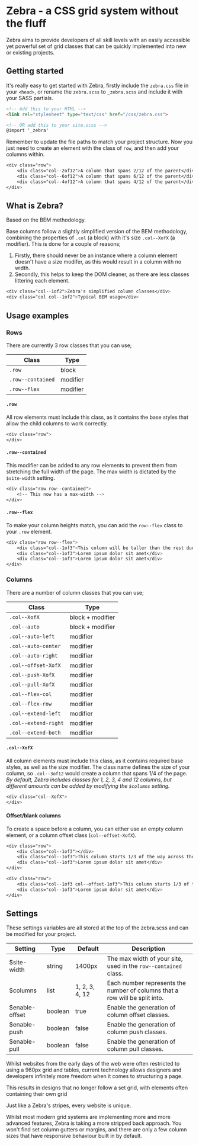 # Zebra - a CSS grid system without the fluff
Zebra aims to provide developers of all skill levels with an easily accessible yet powerful set of grid classes that can be quickly implemented into new or existing projects.

## Getting started
It's really easy to get started with Zebra, firstly include the `zebra.css` file in your `<head>`, or rename the `zebra.scss` to `_zebra.scss` and include it with your SASS partials.
```html
<!-- Add this to your HTML -->
<link rel="stylesheet" type="text/css" href="/css/zebra.css">

<!-- OR add this to your site.scss -->
@import '_zebra'
```
Remember to update the file paths to match your project structure.
Now you just need to create an element with the class of `row`, and then add your columns within.
```css
<div class="row">
	<div class="col--2of12">A column that spans 2/12 of the parent</div>
	<div class="col--6of12">A column that spans 6/12 of the parent</div>
	<div class="col--4of12">A column that spans 4/12 of the parent</div>
</div>
```

## What is Zebra?
Based on the BEM methodology.

Base columns follow a slightly simplified version of the BEM methodology, combining the properties of `.col` (a block) with it's size `.col--XofX` (a modifier). This is done for a couple of reasons; 

1. Firstly, there should never be an instance where a column element doesn't have a size modifer, as this would result in a column with no width.
2. Secondly, this helps to keep the DOM cleaner, as there are less classes littering each element.

```css
<div class="col--1of2">Zebra's simplified column classes</div>
<div class="col col--1of2">Typical BEM usage</div>
```

## Usage examples
### Rows
There are currently 3 row classes that you can use;

| Class             | Type     |
|-------------------|----------|
| `.row`            | block    |
| `.row--contained` | modifier |
| `.row--flex`      | modifier |

#### `.row`
All row elements must include this class, as it contains the base styles that allow the child columns to work correctly.
```css
<div class="row">
</div>
```

#### `.row--contained`
This modifier can be added to any row elements to prevent them from stretching the full width of the page. The max width is dictated by the `$site-width` setting.
```css
<div class="row row--contained">
	<!-- This now has a max-width -->
</div>
```

#### `.row--flex`
To make your column heights match, you can add the `row--flex` class to your `.row` element.
```css
<div class="row row--flex">
	<div class="col--1of3">This column will be taller than the rest due to extra content within it</div>
	<div class="col--1of3">Lorem ipsum dolor sit amet</div>
	<div class="col--1of3">Lorem ipsum dolor sit amet</div>
</div>
```

### Columns
There are a number of column classes that you can use;

| Class                | Type                |
|----------------------|---------------------|
| `.col--XofX`         | block + modifier    |
| `.col--auto`         | block + modifier    |
| `.col--auto-left`    | modifier            |
| `.col--auto-center`  | modifier            |
| `.col--auto-right`   | modifier            |
| `.col--offset-XofX`  | modifier            |
| `.col--push-XofX`    | modifier            |
| `.col--pull-XofX`    | modifier            |
| `.col--flex-col`     | modifier            |
| `.col--flex-row`     | modifier            |
| `.col--extend-left`  | modifier            |
| `.col--extend-right` | modifier            |
| `.col--extend-both`  | modifier            |

#### `.col--XofX`
All column elements must include this class, as it contains required base styles, as well as the size modifier. The class name defines the size of your column, so `.col--3of12` would create a column that spans 1/4 of the page.
*By default, Zebra includes classes for 1, 2, 3, 4 and 12 columns, but different amounts can be added by modifying the `$columns` setting.*
```css
<div class="col--XofX">
</div>
```

#### Offset/blank columns
To create a space before a column, you can either use an empty column element, or a column offset class (`col--offset-XofX`).

```css
<div class="row">
	<div class="col--1of3"></div>
	<div class="col--1of3">This column starts 1/3 of the way across the row</div>
	<div class="col--1of3">Lorem ipsum dolor sit amet</div>
</div>

<div class="row">
	<div class="col--1of3 col--offset-1of3">This column starts 1/3 of the way across the row</div>
	<div class="col--1of3">Lorem ipsum dolor sit amet</div>
</div>
```

## Settings
These settings variables are all stored at the top of the zebra.scss and can be modified for your project.

| Setting         | Type    | Default     | Description |
|-----------------|---------|-------------|-------------|
| $site-width     | string  | 1400px      | The max width of your site, used in the `row--contained` class. |
| $columns        | list    | 1, 2, 3, 4, 12 | Each number represents the number of columns that a row will be split into. |
| $enable-offset  | boolean | true        | Enable the generation of column offset classes. |
| $enable-push    | boolean | false       | Enable the generation of column push classes. |
| $enable-pull    | boolean | false       | Enable the generation of column pull classes. |

Whilst websites from the early days of the web were often restricted to using a 960px grid and tables, current technology allows designers and developers infinitely more freedom when it comes to structuring a page.

This results in designs that no longer follow a set grid, with elements often containing their own grid

Just like a Zebra's stripes, every website is unique.


Whilst most modern grid systems are implementing more and more advanced features, Zebra is taking a more stripped back approach. You won't find set column gutters or margins, and there are only a few column sizes that have responsive behaviour built in by default.

